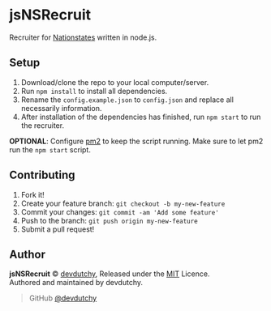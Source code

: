 # jsNSRecruit
Recruiter for [Nationstates](https://nationstates.net) written in node.js.

## Setup
1. Download/clone the repo to your local computer/server.
2. Run `npm install` to install all dependencies.
3. Rename the `config.example.json` to `config.json` and replace all necessarily information.
4. After installation of the dependencies has finished, run `npm start` to run the recruiter.

**OPTIONAL**:
Configure [pm2](http://pm2.keymetrics.io/) to keep the script running. Make sure to let pm2 run the `npm start` script.

## Contributing
1. Fork it!
2. Create your feature branch: `git checkout -b my-new-feature`
3. Commit your changes: `git commit -am 'Add some feature'`
4. Push to the branch: `git push origin my-new-feature`
5. Submit a pull request!

## Author
**jsNSRecruit** © [devdutchy](https://github.com/devdutchy), Released under the [MIT](https://github.com/devdutchy/jsNSRecruit/blob/master/LICENCE) Licence.<br>
Authored and maintained by devdutchy.

> GitHub [@devdutchy](https://github.com/devdutchy)
